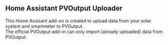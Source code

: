 ## Home Assistant PVOutput Uploader
This Home Assisant add-on is created to upload data from your solar system and smartmeter to PVOutput.  
The official PVOutput add-in can only import (already uploaded) data from PVOutput.
